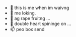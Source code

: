 - 👋 this is me when im waivng
- 👀 me loking.
- 🌱 ag rape fruitng ...
- 💞️ double heart spininge on ...
- 📫 peo box send

<!---
Csatinapppple/Csatinapppple is a ✨ special ✨ repository because its `README.md` (this file) appears on your GitHub profile.
You can click the Preview link to take a look at your changes.
--->
